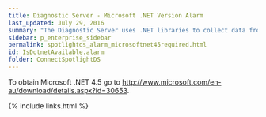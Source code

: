 ```yaml
---
title: Diagnostic Server - Microsoft .NET Version Alarm
last_updated: July 29, 2016
summary: "The Diagnostic Server uses .NET libraries to collect data from the machines being monitored. These libraries require at least version 4.5 of the Microsoft .NET framework."
sidebar: p_enterprise_sidebar
permalink: spotlightds_alarm_microsoftnet45required.html
id: IsDotnetAvailable.alarm
folder: ConnectSpotlightDS
---
```



To obtain Microsoft .NET 4.5 go to <xref href="http://www.microsoft.com/en-au/download/details.aspx?id=30653" format="html" scope="external">http://www.microsoft.com/en-au/download/details.aspx?id=30653</xref>.


{% include links.html %}
